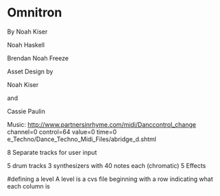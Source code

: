 # Omnitron
By 
Noah Kiser

Noah Haskell

Brendan Noah Freeze

Asset Design by

Noah Kiser

and

Cassie Paulin


Music:
http://www.partnersinrhyme.com/midi/Danccontrol_change channel=0 control=64 value=0 time=0
e_Techno/Dance_Techno_Midi_Files/abridge_d.shtml




8 Separate tracks for user input

5 drum tracks
3 synthesizers with 40 notes each (chromatic)
5 Effects

#defining a level
A level is a cvs file beginning with a row indicating what each column is
